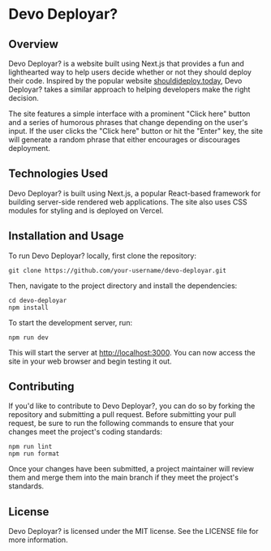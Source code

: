 # Devo Deployar?

## Overview

Devo Deployar? is a website built using Next.js that provides a fun and lighthearted way to help users decide whether or not they should deploy their code. Inspired by the popular website [shouldideploy.today](https://shouldideploy.today/), Devo Deployar? takes a similar approach to helping developers make the right decision.

The site features a simple interface with a prominent "Click here" button and a series of humorous phrases that change depending on the user's input. If the user clicks the "Click here" button or hit the "Enter" key, the site will generate a random phrase that either encourages or discourages deployment.

## Technologies Used

Devo Deployar? is built using Next.js, a popular React-based framework for building server-side rendered web applications. The site also uses CSS modules for styling and is deployed on Vercel.

## Installation and Usage

To run Devo Deployar? locally, first clone the repository:

```
git clone https://github.com/your-username/devo-deployar.git
```

Then, navigate to the project directory and install the dependencies:

```
cd devo-deployar
npm install
```

To start the development server, run:

```
npm run dev
```

This will start the server at [http://localhost:3000](http://localhost:3000). You can now access the site in your web browser and begin testing it out.

## Contributing

If you'd like to contribute to Devo Deployar?, you can do so by forking the repository and submitting a pull request. Before submitting your pull request, be sure to run the following commands to ensure that your changes meet the project's coding standards:

```
npm run lint
npm run format
```

Once your changes have been submitted, a project maintainer will review them and merge them into the main branch if they meet the project's standards.

## License

Devo Deployar? is licensed under the MIT license. See the LICENSE file for more information.